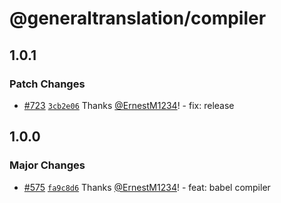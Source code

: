 # @generaltranslation/compiler

## 1.0.1

### Patch Changes

- [#723](https://github.com/generaltranslation/gt/pull/723) [`3cb2e06`](https://github.com/generaltranslation/gt/commit/3cb2e06490820d6a27d2dc3e749044a81c48a07a) Thanks [@ErnestM1234](https://github.com/ErnestM1234)! - fix: release

## 1.0.0

### Major Changes

- [#575](https://github.com/generaltranslation/gt/pull/575) [`fa9c8d6`](https://github.com/generaltranslation/gt/commit/fa9c8d695ca8d17d03c79dee524f47f25ea63728) Thanks [@ErnestM1234](https://github.com/ErnestM1234)! - feat: babel compiler
